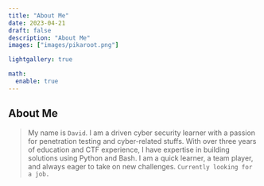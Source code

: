 ```yaml
---
title: "About Me"
date: 2023-04-21
draft: false
description: "About Me"
images: ["images/pikaroot.png"]

lightgallery: true

math:
  enable: true
---
```


## About Me

>My name is `David`. I am a driven cyber security learner with a passion for penetration testing and cyber-related stuffs. With over three years of education and CTF experience, I have expertise in building solutions using Python and Bash. I am a quick learner, a team player, and always eager to take on new challenges. `Currently looking for a job.`
